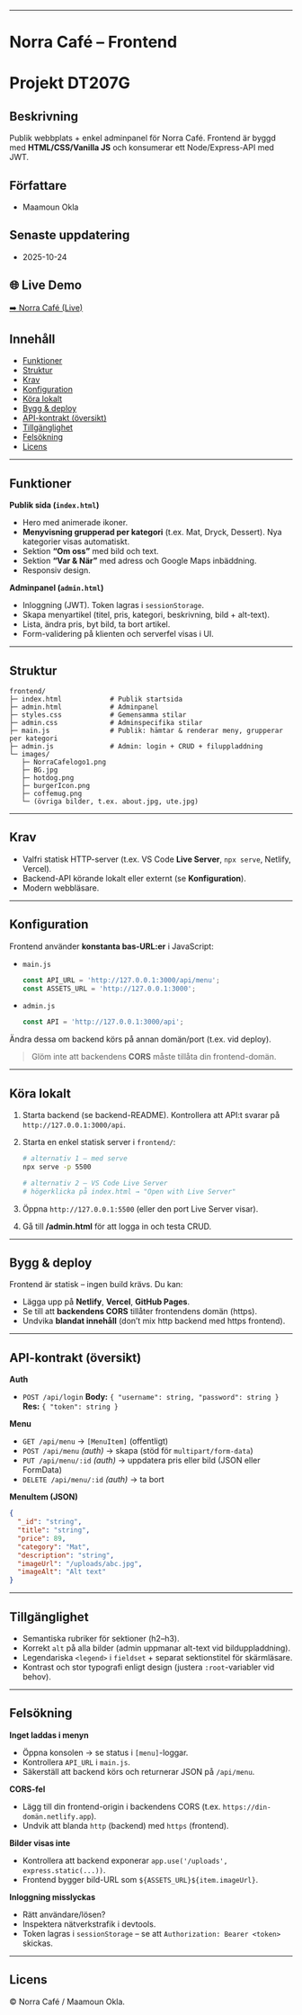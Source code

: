  
---

# Norra Café – Frontend
# Projekt DT207G

## Beskrivning
Publik webbplats + enkel adminpanel för Norra Café. Frontend är byggd med **HTML/CSS/Vanilla JS** och konsumerar ett Node/Express-API med JWT.

## Författare  
- Maamoun Okla  

## Senaste uppdatering  
- 2025-10-24  
 
## 🌐 Live Demo
[➡️ Norra Café (Live)](https://norracafe.netlify.app)

 
## Innehåll

* [Funktioner](#funktioner)
* [Struktur](#struktur)
* [Krav](#krav)
* [Konfiguration](#konfiguration)
* [Köra lokalt](#köra-lokalt)
* [Bygg & deploy](#bygg--deploy)
* [API-kontrakt (översikt)](#api-kontrakt-översikt)
* [Tillgänglighet](#tillgänglighet)
* [Felsökning](#felsökning)
* [Licens](#licens)

---

## Funktioner

**Publik sida (`index.html`)**

* Hero med animerade ikoner.
* **Menyvisning grupperad per kategori** (t.ex. Mat, Dryck, Dessert). Nya kategorier visas automatiskt.
* Sektion **“Om oss”** med bild och text.
* Sektion **“Var & När”** med adress och Google Maps inbäddning.
* Responsiv design.

**Adminpanel (`admin.html`)**

* Inloggning (JWT). Token lagras i `sessionStorage`.
* Skapa menyartikel (titel, pris, kategori, beskrivning, bild + alt-text).
* Lista, ändra pris, byt bild, ta bort artikel.
* Form-validering på klienten och serverfel visas i UI.

---

## Struktur

```text
frontend/
├─ index.html            # Publik startsida
├─ admin.html            # Adminpanel
├─ styles.css            # Gemensamma stilar
├─ admin.css             # Adminspecifika stilar
├─ main.js               # Publik: hämtar & renderar meny, grupperar per kategori
├─ admin.js              # Admin: login + CRUD + filuppladdning
└─ images/
   ├─ NorraCafelogo1.png
   ├─ BG.jpg
   ├─ hotdog.png
   ├─ burgerIcon.png
   ├─ coffemug.png
   └─ (övriga bilder, t.ex. about.jpg, ute.jpg)
```

---

## Krav

* Valfri statisk HTTP-server (t.ex. VS Code **Live Server**, `npx serve`, Netlify, Vercel).
* Backend-API körande lokalt eller externt (se **Konfiguration**).
* Modern webbläsare.

---

## Konfiguration

Frontend använder **konstanta bas-URL:er** i JavaScript:

* `main.js`

  ```js
  const API_URL = 'http://127.0.0.1:3000/api/menu';
  const ASSETS_URL = 'http://127.0.0.1:3000';
  ```
* `admin.js`

  ```js
  const API = 'http://127.0.0.1:3000/api';
  ```

Ändra dessa om backend körs på annan domän/port (t.ex. vid deploy).

> Glöm inte att backendens **CORS** måste tillåta din frontend-domän.

---

## Köra lokalt

1. Starta backend (se backend-README). Kontrollera att API:t svarar på `http://127.0.0.1:3000/api`.
2. Starta en enkel statisk server i `frontend/`:

   ```bash
   # alternativ 1 – med serve
   npx serve -p 5500

   # alternativ 2 – VS Code Live Server
   # högerklicka på index.html → "Open with Live Server"
   ```
3. Öppna `http://127.0.0.1:5500` (eller den port Live Server visar).
4. Gå till **/admin.html** för att logga in och testa CRUD.

---

## Bygg & deploy

Frontend är statisk – ingen build krävs. Du kan:

* Lägga upp på **Netlify**, **Vercel**, **GitHub Pages**.
* Se till att **backendens CORS** tillåter frontendens domän (https).
* Undvika **blandat innehåll** (don’t mix http backend med https frontend).

---

## API-kontrakt (översikt)

**Auth**

* `POST /api/login`
  **Body:** `{ "username": string, "password": string }`
  **Res:** `{ "token": string }`

**Menu**

* `GET /api/menu` → `[MenuItem]` (offentligt)
* `POST /api/menu` *(auth)* → skapa (stöd för `multipart/form-data`)
* `PUT /api/menu/:id` *(auth)* → uppdatera pris eller bild (JSON eller FormData)
* `DELETE /api/menu/:id` *(auth)* → ta bort

**MenuItem (JSON)**

```json
{
  "_id": "string",
  "title": "string",
  "price": 89,
  "category": "Mat",
  "description": "string",
  "imageUrl": "/uploads/abc.jpg",
  "imageAlt": "Alt text"
}
```

---

## Tillgänglighet

* Semantiska rubriker för sektioner (h2–h3).
* Korrekt `alt` på alla bilder (admin uppmanar alt-text vid bilduppladdning).
* Legendariska `<legend>` i `fieldset` + separat sektionstitel för skärmläsare.
* Kontrast och stor typografi enligt design (justera `:root`-variabler vid behov).

---

## Felsökning

**Inget laddas i menyn**

* Öppna konsolen → se status i `[menu]`-loggar.
* Kontrollera `API_URL` i `main.js`.
* Säkerställ att backend körs och returnerar JSON på `/api/menu`.

**CORS-fel**

* Lägg till din frontend-origin i backendens CORS (t.ex. `https://din-domän.netlify.app`).
* Undvik att blanda `http` (backend) med `https` (frontend).

**Bilder visas inte**

* Kontrollera att backend exponerar `app.use('/uploads', express.static(...))`.
* Frontend bygger bild-URL som `${ASSETS_URL}${item.imageUrl}`.

**Inloggning misslyckas**

* Rätt användare/lösen?
* Inspektera nätverkstrafik i devtools.
* Token lagras i `sessionStorage` – se att `Authorization: Bearer <token>` skickas.

---

## Licens

 
© Norra Café / Maamoun Okla.
